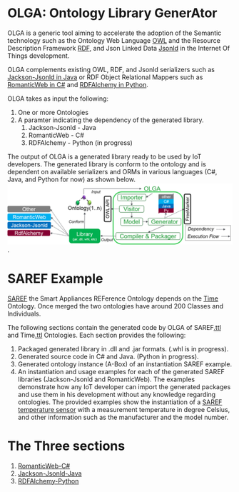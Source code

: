 # OLGA: Ontology Library GenerAtor

OLGA is a generic tool aiming to accelerate the adoption of the Semantic technology such as the Ontology Web Language [OWL](https://www.w3.org/OWL) and the Resource Description Framework [RDF](https://www.w3.org/2001/sw/wiki/RDF), and Json Linked Data [Jsonld](https://json-ld.org/) in the Internet Of Things development.

OLGA complements existing OWL, RDF, and Jsonld serializers such as [Jackson-Jsonld in Java](https://github.com/io-informatics/jackson-jsonld) or RDF Object Relational Mappers such as [RomanticWeb in C#](RomanticWeb.net) and [RDFAlchemy in Python](http://rdfalchemy.readthedocs.io/en/latest/index.html). 

OLGA takes as input the following:
1. One or more Ontologies
2. A paramter indicating the dependency of the generated library.
	1. Jackson-Jsonld - Java
	2. RomanticWeb - C#
	3. RDFAlchemy - Python (in progress)

The output of OLGA is a generated library ready to be used by IoT developers. The generated library is conform to the ontology and is dependent on available serializers and ORMs in various languages (C#, Java, and Python for now) as shown below.
![](./figures/OLGAImplementation.png).

# SAREF Example
[SAREF](http://ontology.tno.nl/saref/) the Smart Appliances REFerence Ontology depends on the [Time](https://www.w3.org/TR/owl-time/) Ontology. Once merged the two ontologies have around 200 Classes and Individuals.

The following sections contain the generated code by OLGA of SAREF[.ttl](http://ontology.tno.nl/saref.ttl) and Time[.ttl](https://www.w3.org/2006/time) Ontologies. Each section provides the following:
1. Packaged generated library in .dll and .jar formats. (.whl is in progress).
2. Generated source code in C\# and Java. (Python in progress).
3. Generated ontology instance (A-Box) of an instantiation SAREF example.
4. An instantiation and usage examples for each of the generated SAREF libraries (Jackson-Jsonld and RomanticWeb). The examples demonstrate how any IoT developer can import the generated packages and use them in his development without any knowledge regarding ontologies. The provided examples show the instantiation of a [SAREF temperature sensor](ontology.tno.nl/saref/saref_TemperatureSensor.html) with a measurement temperature in degree Celsius, and other information such as the manufacturer and the model number.

# The Three sections 
1. [RomanticWeb-C#](/SAREF-RomanticWeb/README.md)
2. [Jackson-Jsonld-Java](/SAREF-Jackson-JsonLd/README.md)
2. [RDFAlchemy-Python](/SAREF-RDFAlchemy/README.md)
	

